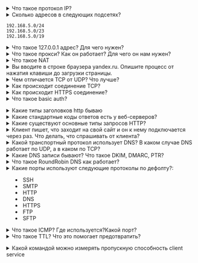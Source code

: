 

<details>
  <summary>Что такое протокол IP?</summary>

IP (Internet Protocol) - протокол сетевого уровня стека TCP/IP.

Основной задачей протокола является доставка датаграмм между хостами сетей TCP/IP через произвольное число промежуточных узлов (маршрутизаторов).

Функции, реализуемые IP:
- Основа передачи данных.
- Адресация.
- Маршрутизация.
- Фрагментация датаграмм.
Протокол IP не гарантирует надежной доставки пакета: пакеты могут прийти в неправильном порядке, пакет может быть утерян, пакет может продублироваться или оказаться поврежденным. За надежность доставки пакетов отвечают протоколы транспортного уровня.

На данный момент наиболее распространена четвертая версия протокола (IPv4), однако ведутся активные работы по внедрению более совершенного IPv6.

</details>

<details>
  <summary>Сколько адресов в следующих подсетях?</summary>
  
  `2^(32-N)-2`, где 
  - N маска: `/24`, `/23`, `/19`;
  - 32 бит в маске;
  - `-2` зарезервированных адреса: 1 адрес сети и 1 broadcast.

  **Следовательно:**
  
  сеть             | математика    | ответ
  -----------------|---------------|-------------
  192.168.5.0/`24` | 2^(32-`24`)-2 | = 254 хостов
  192.168.5.0/`23` | 2^(32-`23`)-2 | = 510 хостов 
  192.168.5.0/`19` | 2^(32-`19`)-2 | = 8190 хостов

</details>

```
192.168.5.0/24
192.168.5.0/23
192.168.5.0/19
```

<details>
  <summary>Что такое 127.0.0.1 адрес? Для чего нужен?</summary>

127.0.0.1 адрес или localhost доменное имя, а также зарезервированная сеть 127.0.0.1/8 частных IP адресов предназначены для тестирования программы на той же физической машине, где она запускается.

Использование адреса 127.0.0.1 позволяет устанавливать соединение и передавать информацию для программ-серверов, работающих на том же компьютере, что и программа-клиент, независимо от конфигурации аппаратных сетевых средств компьютера (не требуется сетевая карта, модем, и прочее коммуникационное оборудование, интерфейс реализуется при помощи драйвера псевдоустройства в ядре операционной системы)

Так же адрес 127.0.0.1 устанавливается для запрета доступа к сервису из внешней сети. Например: 
```
docker run -d -p 127.0.0.1:3306:3306 mysql
```

</details>

<details>
  <summary>Что такое прокси? Как он работает? Для чего он нам нужен?</summary>
Прокси-сервер действует как шлюз между вами и Интернетом. Это сервер-посредник, отделяющий конечных пользователей от веб-сайтов, которые они просматривают.

Если вы используете прокси-сервер, интернет-трафик проходит через прокси-сервер на пути к запрошенному вами адресу. Затем запрос возвращается через тот же прокси-сервер (из этого правила есть исключения), и затем прокси-сервер пересылает вам данные, полученные с веб-сайта.

Прокси-серверы обеспечивают различные уровни функциональности, безопасности и конфиденциальности в зависимости от вашего варианта использования, потребностей или политики компании.


</details>

<details>
  <summary>Что такое NAT</summary>
NAT расшифровывается как преобразование сетевых адресов. Это способ сопоставления нескольких локальных частных адресов с общедоступным перед передачей информации. Организации, которые хотят, чтобы несколько устройств использовали один IP-адрес, используют NAT, как и большинство домашних маршрутизаторов.
Например, частным IP-адресом вашего компьютера может быть 192.168.1.100, но ваш маршрутизатор сопоставляет трафик со своим общедоступным IP-адресом (например, 1.1.1.1). Любое устройство в Интернете увидит трафик, поступающий с вашего общедоступного IP (1.1.1.1) вместо вашего частного IP (192.168.1.100).

</details>

<details>
  <summary>Вы вводите в строке браузера yandex.ru. Опишите процесс от нажатия клавиши до загрузки страницы.</summary>

![](imgs/example-request.jpg)

Любой URL содержит следующую структуру `<протокол>/<хост>/путь`, например `https://yandex.ru/pogoda/samara`. Также URL может содержать данные для отображения страницы.

1. При вводе URL браузер смотрит на протокол запроса. Если протокол в URL не указан, то браузер смотрит на список HSTS (HTTP Strict Transport Security - механизм, принудительно активирующий защищенное соединение через протокол HTTPS), если хост есть в данном списке, то браузер отправит запрос по протоколу HTTPS, если нет, то по HTTP.

2. Для того, чтобы установить соединение с сервером, необходим его IP адрес. Так как мы используем домен, то необходимо установить соответствие домена и IP адреса сервера, где размещается ресурс. При запросе мы обращаемся к DNS. Cначала проверяется кеш DNS. Приоритет опроса DNS кеша следующий:
 - Кеш браузера,
 - Проверяется hosts файл ,
 - Кеш ОС,
 - Кеш роутера,
 - Кеш интернет-провайдера
Если данных о данном запрашиваеомом хосте в кеше нет, то:
 - DNS интернет провайдера отправляет запрос к контевому серверу DNS (.),
 - Если корневой сервер не знает запрашиваемого домена, то он отправляет запрос серверу ответственному за зону (.ru), в которому привязан домен,
 - Если DNS сервер зоны не знает запрашиваемого домена, то запрос отправляется к NS серверу домена.
IP адрес хоста, при его наличии у DNS сервера, возвращается обратно по цепочке

3. После того, как IP адрес хоста получили, необходимо сформировать на прикладном уровне запрос к серверу. К запросу добавляются следующие заголовки:
 - Прикладной уровень: протокол запроса (HTTP/S, FTP и т.д),
 - Транспортный (TCP/UDP): порт, по которому обращаемся к серверу.
 - Сетевой уровень: IP адрес пакета
 - Канальный уровень: определяет есть ли такой адрес в сети. Если нет, то пакет передаётся шлюзу. Устройство шлюза проверяет свою таблицу маршрутизации и направляет пакет в нужном направлении.

4. Далее выполняется следующий алгоритм действий установления соединения:
 - После того, как запрос достиг сервера, клиент отправляет клиенту запрос (client hello) и свою версию протокола TLS на защищенное соединение. 
 - Сервер отвечает клиенту (server hello) с информацией о выбранной версии TLS, методом шифрования, методом компресии и публичный сертификат сервера, подписанный центром сертификации. Сертификат содержит публичный ключ, который будет использован клиентом для шифрования данных. 
 - Клиент подтверждает сертификат сервера с помощью своего списка центров сертификации. Если сертификат подписан центром из списка, то серверу можно доверять.
 - Клиент шифрует данные публичным ключем и отправляет серверу зашифрованное сообщение.
 - Сервер расшифровывает сообщение с помощью своего приватного ключа и генерирует симметричный мастер-ключ и отправляет его клиенту.
 - Клиент отправляет серверу сообщение о финише, шифруя хэш передачи с помощью симметричного ключа.
 - Сервер генерирует собственный хеш, а затем расшифровывает полученный от клиента хэш, чтобы проверить совпадает ли хэш клиента с хэшом сервера. Если совпадение обнаружено, то сервер отправляет клиенту сообщение о финише. 

После этого защищенное соединение с сервером установлено.

5. Далее необходимо сформировать запрос серверу:
 - Клиент формирует запрос HTTP, в котором участвует метод (например GET), URL и версию протокола. Например `GET /pogoda/samara HTTP/2`.
 - Следующий заголовок клиента HOST, в котором указывается к какому хосту необходимо обратиться. Например `HOST: yandex.ru`. По заголовку HOST сервер может определить к какому сайту на сервере необходимо обратиться.
 - Запрос может также содержать и другие заголовки. Необходимо только, чтобы сервер смог понять эти заголовки.

</details>



<details>
  <summary>Чем отличается TCP от UDP? Что лучше?</summary>

Я бы пошутил про UDP, но боюсь до вас не дойдет, а если не дойдет шутка про TCP то я еще раз повторю!

TCP – транспортный протокол передачи данных в сетях TCP/IP, предназначен для управления передачей данных интернета. Пакеты в TCP называются сегментами.
Ориентирован на соединение, используется для передачи данных (электронная почта, файлы, сообщения). При определении потери пакетов будет выполнен перезапрос потерянных пакетов.

UDP – транспортный протокол, передающий сообщения-датаграммы без необходимости установки соединения в IP-сети. Не ориентирован на установление соединения, используется в потоковой передаче данных (IPTV, VoIP). При потере пакетов перезапроса потерянных пакетов не происходит.

Нельзя сказать, что TCP лучше UDP, т.к. данные транспортные протоколы используются для различных типов передачи трафика.


</details>



<details>
  <summary>Как происходит соединение TCP?</summary>

![TCP_Handshake](imgs/tcp-connection.png)

1. Клиент, который намеревается установить соединение, посылает серверу сегмент с номером последовательности и флагом SYN.
Дальнейший алгоритм:
Сервер получает сегмент, запоминает номер последовательности и пытается создать сокет (буферы и управляющие структуры памяти) для обслуживания нового клиента;
В случае успеха сервер посылает клиенту сегмент с номером последовательности и флагами SYN и ACK, и переходит в состояние SYN-RECEIVED;
​В случае неудачи сервер посылает клиенту сегмент с флагом RST.
2. Если клиент получает сегмент с флагом SYN, то он запоминает номер последовательности и посылает сегмент с флагом ACK.
Дальнейший алгоритм:
Если он одновременно получает и флаг ACK (что обычно и происходит), то он переходит в состояние ESTABLISHED;
Если клиент получает сегмент с флагом RST, то он прекращает попытки соединиться;
Если клиент не получает ответа в течение 10 секунд, то он повторяет процесс соединения заново.

3. Если сервер в состоянии SYN-RECEIVED получает сегмент с флагом ACK, то он переходит в состояние ESTABLISHED.
В противном случае после тайм-аута он закрывает сокет и переходит в состояние CLOSED.
Процесс называется «трёхэтапным рукопожатием» (англ. three way handshake), так как несмотря на то что возможен процесс установления соединения с использованием четырёх сегментов (SYN в сторону сервера, ACK в сторону клиента, SYN в сторону клиента, ACK в сторону сервера), на практике для экономии времени используется три сегмента.

</details>



<details>
  <summary>Как происходит HTTPS соединение?</summary>

Когда вы вводите адрес сайта в браузере, он спрашивает у сервера, установлен ли для сайта сертификат. В ответ сервер отправляет общую информацию об SSL-сертификате и публичный ключ, то есть сам сертификат. Браузер сверяет информацию со списком авторизованных центров сертификации. Если всё в порядке, браузер генерирует сеансовый ключ, зашифровывает его публичным ключом и отправляет на сервер. Сервер расшифровывает сообщение и сохраняет сеансовый ключ. После этого между браузером и сайтом устанавливается безопасное соединение через протокол HTTPS.

![https-process](imgs/https.png)

</details>


<details>
<summary>Что такое basic auth? </summary>
  
Basic Auth (Базовая авторизация) - это простой протокол аутентификации, используемый в HTTP-аутентификации для предоставления имени пользователя и пароля. При использовании Basic Auth клиент (например, веб-браузер) передает имя пользователя и пароль в закодированном виде в заголовке запроса. Вот пример заголовка авторизации:

text

Authorization: Basic QWxhZGRpbjpvcGVuIHNlc2FtZQ==
Здесь "QWxhZGRpbjpvcGVuIHNlc2FtZQ==" - это закодированная строка "username:password" в формате Base64.

Хотя Basic Auth является простым в использовании, он не является самым безопасным методом аутентификации из-за открытого передачи пароля в виде закодированной строки. Кроме того, Basic Auth не предоставляет широкие возможности для многофакторной аутентификации.

Из-за своих ограничений Basic Auth все реже используется в веб-разработке, и часто заменяется более безопасными методами аутентификации, такими как OAuth или JSON Web Tokens (JWT).

</b></details>



<details>
  <summary>Какие типы заголовков http бываю</summary>

Существует несколько типов заголовков в протоколе HTTP, каждый из которых выполняет разные функции. Вот некоторые из основных типов заголовков HTTP:


Заголовки запроса:
```
Accept: Указывает, какие типы содержимого клиент может принять.
Accept-Language: Определяет языковые предпочтения клиента для содержимого.
Authorization: Используется для отправки учетных данных для аутентификации на сервере.
Cache-Control: Управляет кешированием на промежуточных узлах.
```
Заголовки ответа:
```
Content-Type: Определяет тип содержимого, передаваемого в теле сообщения.
Content-Length: Указывает размер передаваемого содержимого в байтах.
ETag: Идентификатор сущности, который используется для определения, изменилось ли содержимое с момента предыдущего запроса.
Cache-Control: Указывает настройки кеширования для клиента и промежуточных узлов.
```
Общие заголовки:
```
Cache-Control: Управляет кешированием как в запросах, так и в ответах.
Connection: Контролирует параметры соединения между клиентом и сервером.
Date: Содержит дату и время создания сообщения.
Pragma: Использовался для управления кешированием, но считается устаревшим.
Это лишь несколько примеров различных типов заголовков HTTP, которые используются для управления и аутентификации в рамках протокола HTTP.
```

</details>



<details>
  <summary>Какие стандартные коды ответов есть у веб-серверов?</summary>

 - 1XX — информационные коды. Они отвечают за процесс передачи данных. Это временные коды, они информируют о том, что запрос принят и обработка будет продолжаться.
 - 2XX — успешная обработка. Запрос был получен и успешно обработан сервером.
 - 3XX — перенаправление (редирект). Эти ответы сервера гласят, что нужно предпринять дальнейшие действия для выполнения запроса. Например, сделать запрос по другому адресу.
 - 4XX — ошибка пользователя. Это значит, что запрос не может быть выполнен по его вине.
 - 5XX — ошибка сервера. Эти коды возникают из-за ошибок на стороне сервера. В данном случае пользователь всё сделал правильно, но сервер не может выполнить запрос. Для кодов этого класса сервер обязательно показывает сообщение, что не может обработать запрос и по какой причине.

</details>



<details>
  <summary>Какие существуют основные типы запросов HTTP?</summary>

Два наиболее часто используемых видов HTTP запросов это: GET и POST.

GET - запрашивает данные с определенного ресурса (сайта).
POST - отправляет данные на сервер для последующей их обработки.

Особенности GET запроса:
 - Может быть закэширован
 - Остается в истории браузера
 - Может быть закладкой в браузере
 - Не должен использоваться при работе с крайне важными данными
 - Имеет ограниченную длину
 - Должен применяться только для получения данных

Особенности POST запроса:
 - Не кэшируется
 - Не может быть закладкой в браузере
 - Не остаётся в истории браузера
 - Нет ограничений по длине запроса

| Заголовок | Описание |
|-----------|---------------------------------------------------------------------------------------------|
| HEAD | Тоже самое что GET, однако возвращает только HTTP заголовки и не возвращает тело документа. |
| DELETE | Удаляет определенный ресурс. |
| PUT | Загружает представление определенного URI. |
| OPTIONS | Возвращает список видов запросов, поддерживаемых веб-сервером. |
| CONNECT | Создает прозрачный TCP/IP туннель для передачи запросов. |

</details>



<details>
  <summary>Клиент пишет, что заходит на свой сайт и он к нему подключается через раз. Что делать, что спрашивать от клиента? </summary>

Необходимо спросить у клиента какую ошибку он наблюдает при неудачном запросе сайта, в какое время. Если проблема периодическая, то возможно проблема на стороне провайдера клиента. Необходимо запросить у клиента анализ сети с помощью утилит `traceroute`, `mtr` с того узла, где он наблюдает проблему и до сайта

</details>



<details>
  <summary>Какой транспортный протокол использует DNS? В каком случае DNS работает по UDP, а в каком по TCP?</summary>

Все реализации DNS серверов должны поддерживать использование обоих протоколов транспортного уровня (TCP и UDP). Большинство DNS-запросов будет обрабатываться с использованием протокола UDP, исключение составляют трансфер зоны (Query type AXFR) и ответы сервера, превышающие 512 байт на одно сообщение. На вопрос "зачем?" ответ простой -- чтобы не использовались для DDoS.

</details>



<details>
  <summary>Какие DNS записи бывают? Что такое DKIM, DMARC, PTR?</summary>

Основные DNS записи:

| Тип | Расшифрока | Описание |
|-|-|-|
| A | Address | Адресная запись, соответствие между именем и IP-адресом. |
| AAAA | Address v6 | Аналог A записи для IPv6 адресов. |
| CNAME | Canonical Name | Каноническое имя для псевдонима (одноуровневая переадресация) |
| MX | Mail Exchanger | Адрес почтового шлюза для домена. Состоит из двух частей — приоритета (чем число больше, тем ниже приоритет), и адреса узла. |
| NS | Authoritative name server | Адрес узла, отвечающего за доменную зону. Критически важна для функционирования самой системы доменных имён. |
| PTR | Pointer | Соответствие адреса имени — обратное соответствие для A и AAAA. |
| SOA | Start of authority | Указание на авторитетность информации, используется для указания на новую зону. |
| TXT | Text string | Запись произвольных двоичных данных, до 255 байт в размере. |
| SPF | Sender Policy Framework | Указывает серверы, которые могут отправлять почту с данного домена. |

DomainKeys Identified Mail (DKIM) — метод E-mail аутентификации, разработанный для обнаружения подделывания сообщений, пересылаемых по email. Метод дает возможность получателю проверить, что письмо действительно было отправлено с заявленного домена. DKIM упрощает борьбу с поддельными адресами отправителей, которые часто используются в фишинговых письмах и в почтовом спаме.

Domain-based Message Authentication, Reporting and Conformance (идентификация сообщений, создание отчётов и определение соответствия по доменному имени) или DMARC — это техническая спецификация, созданная группой организаций, предназначенная для снижения количества спамовых и фишинговых электронных писем, основанная на идентификации почтовых доменов отправителя на основании правил и признаков, заданных на почтовом сервере получателя.

Информация о DKIM и DMARC устанавливается в TXT записи домена.

</details>


<details>
  <summary>Что такое RoundRobin DNS как работает?</summary>

Round-robin - алгоритм распределения нагрузки распределенной вычислительной системы методом перебора и упорядочения её элементов по круговому циклу.

Round-robin DNS работает, отвечая на запросы не только одним IP-адресом, а списком из нескольких адресов серверов, предоставляющих идентичный сервис. Порядок, в котором возвращаются IP-адреса из списка, основан на алгоритме Round-robin. То есть на практике на доменное имя назначаются несколько IP адресов серверов, которые отвечают на запросы.

</details>

<details>
<summary>Какие порты используют следующие протоколы по дефолту?:

  * SSH
  * SMTP
  * HTTP
  * DNS
  * HTTPS
  * FTP
  * SFTP
</summary><br><b>

  * SSH - 22
  * SMTP - 25
  * HTTP - 80
  * DNS - 53
  * HTTPS - 443
  * FTP - 21
  * SFTP - 22
</b></details>

<details>
<summary>Что такое ICMP? Где используется?Какой порт?</summary>

ICMP не использует порт или порт 0, т.к. использует транспортный протокол

- ICMP расшифровывается как Internet Control Message Protocol. Это протокол, используемый для целей диагностики и контроля в IP-сетях. Он является частью набора интернет-протоколов, работающих на сетевом уровне.

ICMP-сообщения используются для различных целей, включая:
1. Сообщения об ошибках: ICMP-сообщения используются для сообщения об ошибках, возникающих в сети, таких как пакет, который не удалось доставить по назначению.
2. Ping: ICMP используется для отправки сообщений ping, которые используются для проверки доступности хоста или сети и для измерения времени прохождения пакетов в оба конца.
3. Обнаружение MTU пути: ICMP используется для определения максимальной единицы передачи (MTU) пути, которая является наибольшим размером пакета, который может быть передан без фрагментации.
4. Traceroute: ICMP используется утилитой traceroute для отслеживания пути, по которому пакеты проходят через сеть.
5. Обнаружение маршрутизатора: ICMP используется для обнаружения маршрутизаторов в сети.
</b></details>

<details>
<summary>Что такое TTL? Что это помогает предотвратить?</summary>
  
- TTL (время жизни) - это значение в пакете IP (интернет-протокол), которое определяет, сколько переходов или маршрутизаторов может пройти пакет, прежде чем он будет отброшен. Каждый раз, когда пакет пересылается маршрутизатором, значение TTL уменьшается на единицу. Когда значение TTL достигает нуля, пакет отбрасывается, и отправителю отправляется обратно сообщение ICMP (Internet Control Message Protocol), указывающее, что срок действия пакета истек.
- TTL используется для предотвращения неограниченной циркуляции пакетов в сети, что может вызвать перегрузку и снизить производительность сети.
- Это также помогает предотвратить попадание пакетов в циклы маршрутизации, когда пакеты непрерывно перемещаются между одним и тем же набором маршрутизаторов, никогда не достигая места назначения.
- Кроме того, TTL может использоваться для обнаружения и предотвращения атак с подменой IP-адреса, когда злоумышленник пытается выдать себя за другое устройство в сети, используя ложный или поддельный поддельный IP-адрес. Ограничивая количество переходов, которые может совершить пакет, TTL может помочь предотвратить маршрутизацию пакетов в пункты назначения, которые не являются законными.

</b></details>

<details>
<summary>Какой командой можно измерять пропускную способность client service</summary>
  
Для измерения пропускной способности клиентского сервиса можно использовать различные инструменты и команды, в зависимости от конкретной ситуации и технологий, используемых в вашей среде. Одним из распространенных способов измерения пропускной способности является использование утилиты iperf.

Для измерения пропускной способности с помощью iperf, вы можете использовать следующую команду:

text

iperf -c <адрес_сервера>
Где <адрес_сервера> - это IP-адрес или хостнейм сервера, с которым вы хотите измерить пропускную способность.

Также существуют и другие инструменты и команды для измерения пропускной способности, такие как speedtest-cli для измерения скорости интернет-соединения. Однако, для измерения пропускной способности конкретно клиентского сервиса, рекомендуется использовать инструменты, специфические для вашей среды и технологий.

</b></details>


